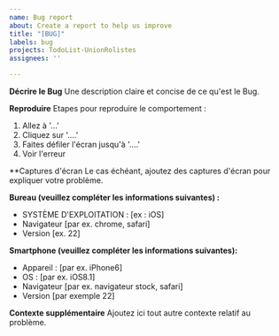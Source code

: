 ```yaml
---
name: Bug report
about: Create a report to help us improve
title: "[BUG]"
labels: bug
projects: TodoList-UnionRolistes
assignees: ''

---
```


**Décrire le Bug**
Une description claire et concise de ce qu'est le Bug.

**Reproduire**
Etapes pour reproduire le comportement :
1. Allez à '...'
2. Cliquez sur '....'
3. Faites défiler l'écran jusqu'à '....'
4. Voir l'erreur

**Captures d'écran
Le cas échéant, ajoutez des captures d'écran pour expliquer votre problème.

**Bureau (veuillez compléter les informations suivantes) :**
 - SYSTÈME D'EXPLOITATION : [ex : iOS]
 - Navigateur [par ex. chrome, safari]
 - Version [ex. 22]

**Smartphone (veuillez compléter les informations suivantes):**
 - Appareil : [par ex. iPhone6]
 - OS : [par ex. iOS8.1]
 - Navigateur [par ex. navigateur stock, safari]
 - Version [par exemple 22]

**Contexte supplémentaire**
Ajoutez ici tout autre contexte relatif au problème.
